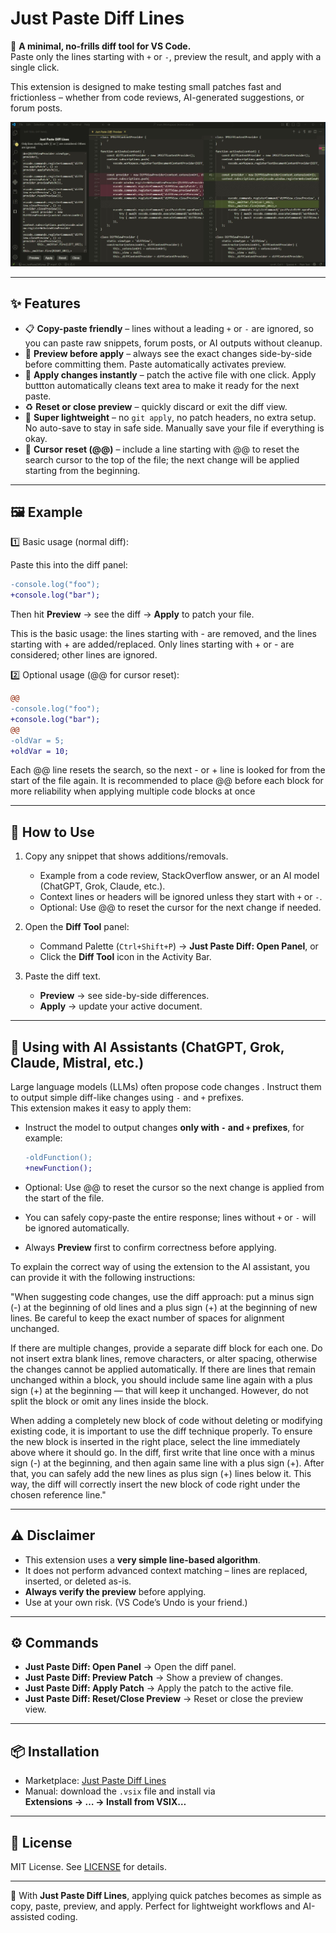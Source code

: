 # Just Paste Diff Lines

🚀 **A minimal, no-frills diff tool for VS Code.**  
Paste only the lines starting with `+` or `-`, preview the result, and apply with a single click.  

This extension is designed to make testing small patches fast and frictionless – whether from code reviews, AI-generated suggestions, or forum posts.


![Diff Tool Preview](media/sc.jpg)

---

## ✨ Features

- 📋 **Copy-paste friendly** – lines without a leading `+` or `-` are ignored, so you can paste raw snippets, forum posts, or AI outputs without cleanup.  
- 👀 **Preview before apply** – always see the exact changes side-by-side before committing them. Paste automatically activates preview. 
- 🔨 **Apply changes instantly** – patch the active file with one click. Apply buttton automatically cleans text area to make it ready for the next paste.
- ♻️ **Reset or close preview** – quickly discard or exit the diff view.  
- 🎯 **Super lightweight** – no `git apply`, no patch headers, no extra setup. No auto-save to stay in safe side. Manually save your file if everything is okay.
- 🔁 **Cursor reset (@@)** – include a line starting with @@ to reset the search cursor to the top of the file; the next change will be applied starting from the beginning.

---

## 🖼️ Example

1️⃣ Basic usage (normal diff):

Paste this into the diff panel:

```diff
-console.log("foo");
+console.log("bar");
```

Then hit **Preview** → see the diff → **Apply** to patch your file.  

This is the basic usage: the lines starting with - are removed, and the lines starting with + are added/replaced.
Only lines starting with + or - are considered; other lines are ignored.



2️⃣ Optional usage (@@ for cursor reset):

```diff
@@
-console.log("foo");
+console.log("bar");
@@
-oldVar = 5;
+oldVar = 10;
```
Each @@ line resets the search, so the next - or + line is looked for from the start of the file again.
It is recommended to place @@ before each block for more reliability when applying multiple code blocks at once

---

## 🚀 How to Use

1. Copy any snippet that shows additions/removals.  
   - Example from a code review, StackOverflow answer, or an AI model (ChatGPT, Grok, Claude, etc.).  
   - Context lines or headers will be ignored unless they start with `+` or `-`.  
   - Optional: Use @@ to reset the cursor for the next change if needed.

2. Open the **Diff Tool** panel:  
   - Command Palette (`Ctrl+Shift+P`) → **Just Paste Diff: Open Panel**, or  
   - Click the **Diff Tool** icon in the Activity Bar.  

3. Paste the diff text.  
   - **Preview** → see side-by-side differences.  
   - **Apply** → update your active document.  

---

## 🤖 Using with AI Assistants (ChatGPT, Grok, Claude, Mistral, etc.)

Large language models (LLMs) often propose code changes . Instruct them to output simple diff-like changes using `-` and `+` prefixes.  
This extension makes it easy to apply them:  

- Instruct the model to output changes **only with `-` and `+` prefixes**, for example:

  ```diff
  -oldFunction();
  +newFunction();
  ```
- Optional: Use @@ to reset the cursor so the next change is applied from the start of the file.
- You can safely copy-paste the entire response; lines without `+` or `-` will be ignored automatically.  
- Always **Preview** first to confirm correctness before applying.  

To explain the correct way of using the extension to the AI assistant, you can provide it with the following instructions:  

"When suggesting code changes, use the diff approach: put a minus sign (-) at the beginning of old lines and a plus sign (+) at the beginning of new lines. Be careful to keep the exact number of spaces for alignment unchanged.  

If there are multiple changes, provide a separate diff block for each one. Do not insert extra blank lines, remove characters, or alter spacing, otherwise the changes cannot be applied automatically. If there are lines that remain unchanged within a block, you should include same line again with a plus sign (+) at the beginning — that will keep it unchanged. However, do not split the block or omit any lines inside the block.  

When adding a completely new block of code without deleting or modifying existing code, it is important to use the diff technique properly. To ensure the new block is inserted in the right place, select the line immediately above where it should go. In the diff, first write that line once with a minus sign (-) at the beginning, and then again same line with a plus sign (+). After that, you can safely add the new lines as plus sign (+) lines below it. This way, the diff will correctly insert the new block of code right under the chosen reference line."  

---  


## ⚠️ Disclaimer

- This extension uses a **very simple line-based algorithm**.  
- It does not perform advanced context matching – lines are replaced, inserted, or deleted as-is.  
- **Always verify the preview** before applying.  
- Use at your own risk. (VS Code’s Undo is your friend.)  

---

## ⚙️ Commands

- **Just Paste Diff: Open Panel** → Open the diff panel.  
- **Just Paste Diff: Preview Patch** → Show a preview of changes.  
- **Just Paste Diff: Apply Patch** → Apply the patch to the active file.  
- **Just Paste Diff: Reset/Close Preview** → Reset or close the preview view.  

---

## 📦 Installation

- Marketplace: [Just Paste Diff Lines](https://marketplace.visualstudio.com/items?itemName=muvusoft.just-paste-diff-lines)  
- Manual: download the `.vsix` file and install via  
  **Extensions → … → Install from VSIX…**  

---

## 📄 License

MIT License. See [LICENSE](./LICENSE) for details.

---

🎯 With **Just Paste Diff Lines**, applying quick patches becomes as simple as copy, paste, preview, and apply. Perfect for lightweight workflows and AI-assisted coding.  
